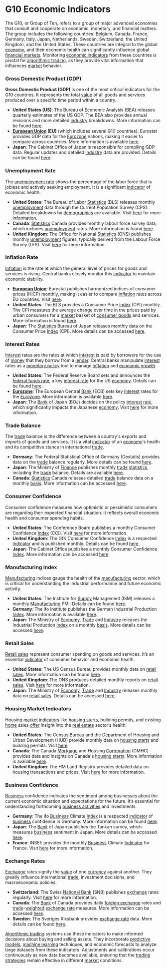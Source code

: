 # G10 Economic Indicators

The G10, or Group of Ten, refers to a group of major advanced economies that consult and cooperate on economic, monetary, and financial matters. The group includes the following countries: Belgium, Canada, France, Germany, Italy, Japan, Netherlands, Sweden, Switzerland, the United Kingdom, and the United States. These countries are integral to the global [economy](../e/economy.md), and their economic health can significantly influence global [financial markets](../f/financial_market.md). Monitoring [economic indicators](../e/economic_indicators.md) from these countries is pivotal for [algorithmic trading](../a/algorithmic_trading.md), as they provide vital information that influences [market](../m/market.md) behavior.

### Gross Domestic Product (GDP)
**Gross Domestic Product (GDP)** is one of the most critical indicators for the G10 countries. It represents the total [value](../v/value.md) of all goods and services produced over a specific time period within a country.

- **United States (US)**: The Bureau of Economic Analysis (BEA) releases quarterly estimates of the US GDP. The BEA also provides annual revisions and more detailed [industry](../i/industry.md) breakdowns. More information can be found [here](https://www.bea.gov).
- **[European Union](../e/european_union_(eu).md) (EU)** (which includes several G10 countries): Eurostat provides GDP data for the [Eurozone](../e/eurozone.md) nations, making it easier to compare across countries. More information is available [here](https://ec.europa.eu/eurostat).
- **Japan**: The Cabinet Office of Japan is responsible for compiling GDP data. Regular updates and detailed [industry](../i/industry.md) data are provided. Details can be found [here](https://www.esri.cao.go.jp/en/sna/data/kakuhou/files/2022/ssd_main.html).

### Unemployment Rate
The [unemployment rate](../u/unemployment_rate.md) shows the percentage of the labor force that is jobless and actively seeking employment. It is a significant [indicator](../i/indicator.md) of economic health.

- **United States**: The Bureau of Labor [Statistics](../s/statistics.md) (BLS) releases monthly [unemployment](../u/unemployment.md) data through the Current Population Survey (CPS). Detailed breakdowns by [demographics](../d/demographics.md) are available. Visit [here](https://www.bls.gov) for more information.
- **Canada**: [Statistics](../s/statistics.md) Canada provides monthly labour force survey data, which includes [unemployment](../u/unemployment.md) rates. More information is found [here](https://www.statcan.gc.ca).
- **United Kingdom**: The Office for National [Statistics](../s/statistics.md) (ONS) publishes monthly [unemployment](../u/unemployment.md) figures, typically derived from the Labour Force Survey (LFS). Visit [here](https://www.ons.gov.uk) for more information.

### Inflation Rate
[Inflation](../i/inflation.md) is the rate at which the general level of prices for goods and services is rising. Central banks closely monitor this [indicator](../i/indicator.md) to maintain economic stability.

- **[European Union](../e/european_union_(eu).md)**: Eurostat publishes harmonized indices of consumer prices (HICP) monthly, making it easier to compare [inflation](../i/inflation.md) rates across EU countries. Visit [here](https://ec.europa.eu/eurostat).
- **United States**: The BLS provides a Consumer Price [Index](../i/index_instrument.md) (CPI) monthly. The CPI measures the average change over time in the prices paid by urban consumers for a [market](../m/market.md) basket of [consumer goods](../c/consumer_goods.md) and services. More information is found [here](https://www.bls.gov/cpi/).
- **Japan**: The [Statistics](../s/statistics.md) Bureau of Japan releases monthly data on the Consumer Price [Index](../i/index_instrument.md) (CPI). More details can be accessed [here](https://www.stat.go.jp/english/data/cpi/index.htm).

### Interest Rates
[Interest](../i/interest.md) rates are the rates at which [interest](../i/interest.md) is paid by borrowers for the use of [money](../m/money.md) that they borrow from a [lender](../l/lender.md). Central banks manipulate [interest](../i/interest.md) rates as a [monetary policy](../m/monetary_policy.md) tool to manage [inflation](../i/inflation.md) and [economic growth](../e/economic_growth.md).

- **United States**: The Federal Reserve Board sets and announces the [federal funds rate](../f/federal_funds_rate.md), a key [interest rate](../i/interest_rate.md) for the US [economy](../e/economy.md). Details can be found [here](https://www.federalreserve.gov).
- **[Eurozone](../e/eurozone.md)**: The European Central [Bank](../b/bank.md) (ECB) sets key [interest](../i/interest.md) rates for the [Eurozone](../e/eurozone.md). More information is available [here](https://www.ecb.europa.eu).
- **Japan**: The [Bank](../b/bank.md) of Japan (BOJ) decides on the policy [interest rate](../i/interest_rate.md), which significantly impacts the Japanese [economy](../e/economy.md). Visit [here](https://www.boj.or.jp/en/) for more information.

### Trade Balance
The [trade](../t/trade.md) balance is the difference between a country's exports and imports of goods and services. It is a vital [indicator](../i/indicator.md) of an [economy](../e/economy.md)'s health and its competitive stance in international [trade](../t/trade.md).

- **Germany**: The Federal Statistical Office of Germany (Destatis) provides data on the [trade](../t/trade.md) balance regularly. More details can be found [here](https://www.destatis.de).
- **Japan**: The Ministry of [Finance](../f/finance.md) publishes monthly [trade](../t/trade.md) [statistics](../s/statistics.md), including the [trade](../t/trade.md) balance. Details are available [here](https://www.customs.go.jp/toukei/info/index_e.htm).
- **Canada**: [Statistics](../s/statistics.md) Canada releases detailed [trade](../t/trade.md) balance data on a monthly [basis](../b/basis.md). More information can be accessed [here](https://www.statcan.gc.ca/eng/trade).

### Consumer Confidence
Consumer confidence measures how optimistic or pessimistic consumers are regarding their expected financial situation. It reflects overall economic health and consumer spending habits.

- **United States**: The Conference Board publishes a monthly Consumer Confidence [Index](../i/index_instrument.md) (CCI). Visit [here](https://www.conference-board.org) for more information.
- **United Kingdom**: The GfK Consumer Confidence [Index](../i/index_instrument.md) is a respected [indicator](../i/indicator.md) and is published monthly. Details can be found [here](https://www.gfk.com).
- **Japan**: The Cabinet Office publishes a monthly Consumer Confidence [Index](../i/index_instrument.md). More information can be accessed [here](https://www.esri.cao.go.jp/en/stat/shouhi/shouhi-e.html).

### Manufacturing Index
[Manufacturing](../m/manufacturing.md) indices gauge the health of the [manufacturing](../m/manufacturing.md) sector, which is critical for understanding the industrial performance and future economic activity.

- **United States**: The Institute for [Supply](../s/supply.md) Management (ISM) releases a monthly [Manufacturing](../m/manufacturing.md) PMI. Details can be found [here](https://www.ismworld.org).
- **Germany**: The ifo Institute publishes the German Industrial Production [Index](../i/index_instrument.md). More information is available [here](https://www.ifo.de/en).
- **Japan**: The Ministry of [Economy](../e/economy.md), [Trade](../t/trade.md) and [Industry](../i/industry.md) releases the Industrial Production [Index](../i/index_instrument.md) on a monthly [basis](../b/basis.md). More details can be accessed [here](https://www.meti.go.jp/english/statistics/index.html).

### Retail Sales
[Retail sales](../r/retail_sales.md) represent consumer spending on goods and services. It’s an essential [indicator](../i/indicator.md) of consumer behavior and economic health.

- **United States**: The US Census Bureau provides monthly data on [retail sales](../r/retail_sales.md). More information can be found [here](https://www.census.gov).
- **United Kingdom**: The ONS produces detailed monthly reports on [retail sales](../r/retail_sales.md). Visit [here](https://www.ons.gov.uk) for more information.
- **Japan**: The Ministry of [Economy](../e/economy.md), [Trade](../t/trade.md) and [Industry](../i/industry.md) releases monthly data on [retail sales](../r/retail_sales.md). Details can be accessed [here](https://www.meti.go.jp/english/statistics/index.html).

### Housing Market Indicators
Housing [market indicators](../m/market_indicators.md) like [housing starts](../h/housing_starts.md), building permits, and existing [home](../h/home.md) sales [offer](../o/offer.md) insight into the [real estate](../r/real_estate.md) sector’s health.

- **United States**: The Census Bureau and the Department of Housing and Urban Development (HUD) provide monthly data on [housing starts](../h/housing_starts.md) and building permits. Visit [here](https://www.census.gov/economic-indicators/).
- **Canada**: The Canada [Mortgage](../m/mortgage.md) and Housing [Corporation](../c/corporation.md) (CMHC) provides data and insights on Canada's [housing starts](../h/housing_starts.md). More information is available [here](https://www.cmhc-schl.gc.ca).
- **United Kingdom**: The HM Land Registry provides detailed data on housing transactions and prices. Visit [here](https://www.gov.uk/government/organisations/land-registry) for more information.

### Business Confidence
[Business](../b/business.md) confidence indicates the sentiment among businesses about the current economic situation and expectations for the future. It’s essential for understanding forthcoming [business activities](../b/business_activities.md) and investments.

- **Germany**: The ifo [Business](../b/business.md) Climate [Index](../i/index_instrument.md) is a respected [indicator](../i/indicator.md) of [business](../b/business.md) confidence in Germany. More information can be found [here](https://www.ifo.de/en).
- **Japan**: The [Bank](../b/bank.md) of Japan publishes the Tankan survey, which measures [business](../b/business.md) sentiment in Japan. More details can be accessed [here](https://www.boj.or.jp/en).
- **France**: INSEE provides the monthly [Business](../b/business.md) Climate [Indicator](../i/indicator.md) for France. Visit [here](https://www.insee.fr/en/statistiques) for more information.

### Exchange Rates
[Exchange](../e/exchange.md) rates signify the [value](../v/value.md) of one [currency](../c/currency.md) against another. They greatly influence international [trade](../t/trade.md), investment decisions, and macroeconomic policies.

- **Switzerland**: The Swiss [National Bank](../n/national_bank.md) (SNB) publishes [exchange](../e/exchange.md) rates regularly. Visit [here](https://www.snb.ch) for more information.
- **Canada**: The [Bank](../b/bank.md) of Canada provides daily [foreign exchange](../f/foreign_exchange.md) rates and [trade](../t/trade.md)-[weighted](../w/weighted.md) [exchange rate](../e/exchange_rate.md) measures. More information can be accessed [here](https://www.bankofcanada.ca).
- **Sweden**: The Sveriges Riksbank provides [exchange rate](../e/exchange_rate.md) data. More details can be found [here](https://www.riksbank.se).

[Algorithmic trading](../a/algorithmic_trading.md) systems use these indicators to make informed decisions about buying and selling assets. They incorporate [predictive models](../p/predictive_models_in_trading.md), [machine learning](../m/machine_learning.md) techniques, and economic forecasts to analyze large datasets from these indicators. Adjustments and calibrations occur continuously as new data becomes available, ensuring that the [trading strategies](../t/trading_strategies.md) remain effective in different [market](../m/market.md) conditions.
